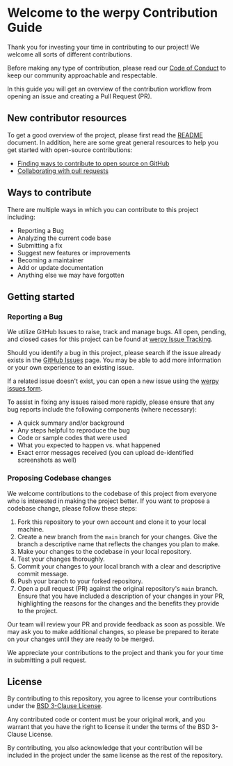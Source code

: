 # Welcome to the werpy Contribution Guide

Thank you for investing your time in contributing to our project! We welcome all sorts of different contributions.

Before making any type of contribution, please read our <a href="https://github.com/analyticsinmotion/werpy/blob/main/CODE_OF_CONDUCT.md">Code of Conduct</a> to keep our community approachable and respectable.

In this guide you will get an overview of the contribution workflow from opening an issue and creating a Pull Request (PR).


## New contributor resources
To get a good overview of the project, please first read the <a href="https://github.com/analyticsinmotion/werpy/blob/main/README.md">README</a> document. In addition, here are some great general resources to help you get started with open-source contributions:

- <a href="https://docs.github.com/en/get-started/exploring-projects-on-github/finding-ways-to-contribute-to-open-source-on-github">Finding ways to contribute to open source on GitHub</a>
- <a href="https://docs.github.com/en/pull-requests/collaborating-with-pull-requests">Collaborating with pull requests</a>

## Ways to contribute
There are multiple ways in which you can contribute to this project including:

- Reporting a Bug
- Analyzing the current code base
- Submitting a fix
- Suggest new features or improvements
- Becoming a maintainer
- Add or update documentation
- Anything else we may have forgotten

## Getting started

### Reporting a Bug
We utilize GitHub Issues to raise, track and manage bugs. All open, pending, and closed cases for this project can be found at [werpy Issue Tracking](https://github.com/analyticsinmotion/werpy/issues).

Should you identify a bug in this project, please search if the issue already exists in the <a href="https://github.com/analyticsinmotion/werpy/issues">GitHub Issues</a> page. You may be able to add more information or your own experience to an existing issue.

If a related issue doesn't exist, you can open a new issue using the [werpy issues form](https://github.com/analyticsinmotion/werpy/issues/new).

To assist in fixing any issues raised more rapidly, please ensure that any bug reports include the following components (where necessary):
- A quick summary and/or background
- Any steps helpful to reproduce the bug
- Code or sample codes that were used
- What you expected to happen vs. what happened
- Exact error messages received (you can upload de-identified screenshots as well)
 
### Proposing Codebase changes

We welcome contributions to the codebase of this project from everyone who is interested in making the project better. If you want to propose a codebase change, please follow these steps:
1. Fork this repository to your own account and clone it to your local machine.
2. Create a new branch from the `main` branch for your changes. Give the branch a descriptive name that reflects the changes you plan to make.
3. Make your changes to the codebase in your local repository.
4. Test your changes thoroughly.
5. Commit your changes to your local branch with a clear and descriptive commit message.
6. Push your branch to your forked repository.
7. Open a pull request (PR) against the original repository's `main` branch. Ensure that you have included a description of your changes in your PR, highlighting the reasons for the changes and the benefits they provide to the project.

Our team will review your PR and provide feedback as soon as possible. We may ask you to make additional changes, so please be prepared to iterate on your changes until they are ready to be merged.

We appreciate your contributions to the project and thank you for your time in submitting a pull request.


## License

By contributing to this repository, you agree to license your contributions under the [BSD 3-Clause License](https://github.com/analyticsinmotion/werpy/blob/main/LICENSE).

Any contributed code or content must be your original work, and you warrant that you have the right to license it under the terms of the BSD 3-Clause License. 

By contributing, you also acknowledge that your contribution will be included in the project under the same license as the rest of the repository.

